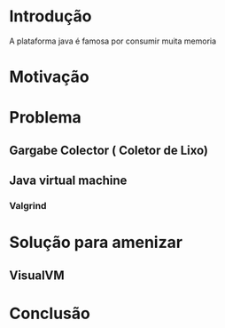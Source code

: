 # Introdução
A plataforma java é famosa por consumir muita memoria

# Motivação

# Problema

## Gargabe Colector ( Coletor de Lixo)

## Java virtual machine
### Valgrind

# Solução para amenizar
## VisualVM


# Conclusão

